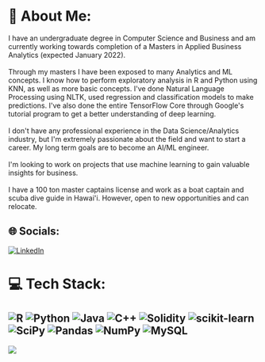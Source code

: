 # 💫 About Me:
I have an undergraduate degree in Computer Science and Business and am currently working towards completion of a Masters in Applied Business Analytics (expected January 2022).<br><br>Through my masters I have been exposed to many Analytics and ML concepts. I know how to perform exploratory analysis in R and Python using KNN, as well as more basic concepts. I've done Natural Language Processing using NLTK, used regression and classification models to make predictions. I've also done the entire TensorFlow Core through Google's tutorial program to get a better understanding of deep learning.<br><br>I don't have any professional experience in the Data Science/Analytics industry, but I'm extremely passionate about the field and want to start a career. My long term goals are to become an AI/ML engineer.<br><br>I'm looking to work on projects that use machine learning to gain valuable insights for business.<br><br>I have a 100 ton master captains license and work as a boat captain and scuba dive guide in Hawai'i. However, open to new opportunities and can relocate.


## 🌐 Socials:
[![LinkedIn](https://img.shields.io/badge/LinkedIn-%230077B5.svg?logo=linkedin&logoColor=white)](https://linkedin.com/in/russell-laros) 

# 💻 Tech Stack:
![R](https://img.shields.io/badge/r-%23276DC3.svg?style=for-the-badge&logo=r&logoColor=white) ![Python](https://img.shields.io/badge/python-3670A0?style=for-the-badge&logo=python&logoColor=ffdd54) ![Java](https://img.shields.io/badge/java-%23ED8B00.svg?style=for-the-badge&logo=java&logoColor=white) ![C++](https://img.shields.io/badge/c++-%2300599C.svg?style=for-the-badge&logo=c%2B%2B&logoColor=white) ![Solidity](https://img.shields.io/badge/Solidity-%23363636.svg?style=for-the-badge&logo=solidity&logoColor=white) ![scikit-learn](https://img.shields.io/badge/scikit--learn-%23F7931E.svg?style=for-the-badge&logo=scikit-learn&logoColor=white) ![SciPy](https://img.shields.io/badge/SciPy-%230C55A5.svg?style=for-the-badge&logo=scipy&logoColor=%white) ![Pandas](https://img.shields.io/badge/pandas-%23150458.svg?style=for-the-badge&logo=pandas&logoColor=white) ![NumPy](https://img.shields.io/badge/numpy-%23013243.svg?style=for-the-badge&logo=numpy&logoColor=white) ![MySQL](https://img.shields.io/badge/mysql-%2300f.svg?style=for-the-badge&logo=mysql&logoColor=white)
---
[![](https://visitcount.itsvg.in/api?id=russell-laros&icon=0&color=0)](https://visitcount.itsvg.in)
